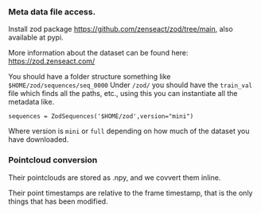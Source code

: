 ### Meta data file access.

Install zod package https://github.com/zenseact/zod/tree/main, also available at pypi.

More information about the dataset can be found here: https://zod.zenseact.com/

You should have a folder structure something like `$HOME/zod/sequences/seq_0000`
Under `/zod/` you should have the `train_val` file which finds all the paths, etc., using this you can instantiate all the metadata like.

`sequences = ZodSequences('$HOME/zod',version="mini")`

Where version is `mini` or `full` depending on how much of the dataset you have downloaded.

### Pointcloud conversion

Their pointclouds are stored as .npy, and we covvert them inline. 

Their point timestamps are relative to the frame timestamp, that is the only things that has been modified.
